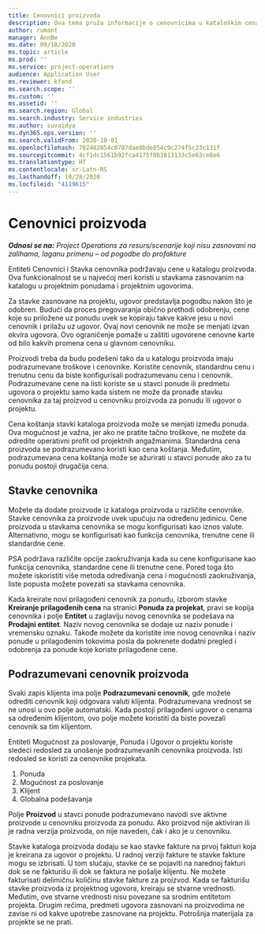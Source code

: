 ```yaml
---
title: Cenovnici proizvoda
description: Ova tema pruža informacije o cenovnicima u kataloškim cenama koji se koriste za ponude za projekat i ugovore.
author: rumant
manager: AnnBe
ms.date: 09/18/2020
ms.topic: article
ms.prod: ''
ms.service: project-operations
audience: Application User
ms.reviewer: kfend
ms.search.scope: ''
ms.custom: ''
ms.assetid: ''
ms.search.region: Global
ms.search.industry: Service industries
ms.author: suvaidya
ms.dyn365.ops.version: ''
ms.search.validFrom: 2020-10-01
ms.openlocfilehash: 702402854c0787dae0bde854c9c274f5c23c131f
ms.sourcegitcommit: 4cf1dc1561b92fca4175f0b3813133c5e63ce8e6
ms.translationtype: HT
ms.contentlocale: sr-Latn-RS
ms.lasthandoff: 10/28/2020
ms.locfileid: "4119615"
---
```

# <a name="product-price-lists"></a>Cenovnici proizvoda

_**Odnosi se na:** Project Operations za resurs/scenarije koji nisu zasnovani na zalihama, laganu primenu – od pogodbe do profakture_

Entiteti Cenovnici i Stavka cenovnika podržavaju cene u katalogu proizvoda. Ova funkcionalnost se u najvećoj meri koristi u stavkama zasnovanim na katalogu u projektnim ponudama i projektnim ugovorima.

Za stavke zasnovane na projektu, ugovor predstavlja pogodbu nakon što je odobren. Budući da proces pregovaranja obično prethodi odobrenju, cene koje su priložene uz ponudu uvek se kopiraju takve kakve jesu u novi cenovnik i prilažu uz ugovor. Ovaj novi cenovnik ne može se menjati izvan okvira ugovora. Ovo ograničenje pomaže u zaštiti ugovorene cenovne karte od bilo kakvih promena cena u glavnom cenovniku.

Proizvodi treba da budu podešeni tako da u katalogu proizvoda imaju podrazumevane troškove i cenovnike. Koristite cenovnik, standardnu cenu i trenutnu cenu da biste konfigurisali podrazumevanu cenu i cenovnik. Podrazumevane cene na listi koriste se u stavci ponude ili predmetu ugovora o projektu samo kada sistem ne može da pronađe stavku cenovnika za taj proizvod u cenovniku proizvoda za ponudu ili ugovor o projektu.

Cena koštanja stavki kataloga proizvoda može se menjati između ponuda. Ova mogućnost je važna, jer ako ne pratite tačno troškove, ne možete da odredite operativni profit od projektnih angažmanima. Standardna cena proizvoda se podrazumevano koristi kao cena koštanja. Međutim, podrazumevana cena koštanja može se ažurirati u stavci ponude ako za tu ponudu postoji drugačija cena.

## <a name="price-list-items"></a>Stavke cenovnika

Možete da dodate proizvode iz kataloga proizvoda u različite cenovnike. Stavke cenovnika za proizvode uvek upućuju na određenu jedinicu. Cene proizvoda u stavkama cenovnika se mogu konfigurisati kao iznos valute. Alternativno, mogu se konfigurisati kao funkcija cenovnika, trenutne cene ili standardne cene.

PSA podržava različite opcije zaokruživanja kada su cene konfigurisane kao funkcija cenovnika, standardne cene ili trenutne cene. Pored toga što možete iskoristiti više metoda određivanja cena i mogućnosti zaokruživanja, liste popusta možete povezati sa stavkama cenovnika. 

Kada kreirate novi prilagođeni cenovnik za ponudu, izborom stavke **Kreiranje prilagođenih cena** na stranici **Ponuda za projekat**, pravi se kopija cenovnika i polje **Entitet** u zaglavlju novog cenovnika se podešava na **Prodajni entitet**. Naziv novog cenovnika se dodaje uz naziv ponude i vremensku oznaku. Takođe možete da koristite ime novog cenovnika i naziv ponude u prilagođenim tokovima posla da pokrenete dodatni pregled i odobrenja za ponude koje koriste prilagođene cene.

 
## <a name="default-product-price-list"></a>Podrazumevani cenovnik proizvoda
Svaki zapis klijenta ima polje **Podrazumevani cenovnik**, gde možete odrediti cenovnik koji odgovara valuti klijenta. Podrazumevana vrednost se ne unosi u ovo polje automatski. Kada postoji prilagođeni ugovor o cenama sa određenim klijentom, ovo polje možete koristiti da biste povezali cenovnik sa tim klijentom.

Entiteti Mogućnost za poslovanje, Ponuda i Ugovor o projektu koriste sledeći redosled za unošenje podrazumevanih cenovnika proizvoda. Isti redosled se koristi za cenovnike projekata.

1.  Ponuda
2.  Mogućnost za poslovanje
3.  Klijent
4.  Globalna podešavanja 

Polje **Proizvod** u stavci ponude podrazumevano navodi sve aktivne proizvode u cenovniku proizvoda za ponudu. Ako proizvod nije aktiviran ili je radna verzija proizvoda, on nije naveden, čak i ako je u cenovniku. 

Stavke kataloga proizvoda dodaju se kao stavke fakture na prvoj fakturi koja je kreirana za ugovor o projektu. U radnoj verziji fakture te stavke fakture mogu se izbrisati. U tom slučaju, stavke će se pojaviti na narednoj fakturi dok se ne fakturišu ili dok se faktura ne pošalje klijentu. Ne možete fakturisati delimičnu količinu stavke fakture za proizvod. Kada se fakturišu stavke proizvoda iz projektnog ugovora, kreiraju se stvarne vrednosti. Međutim, ove stvarne vrednosti nisu povezane sa srodnim entitetom projekta. Drugim rečima, predmeti ugovora zasnovani na proizvodima ne zavise ni od kakve upotrebe zasnovane na projektu. Potrošnja materijala za projekte se ne prati.

